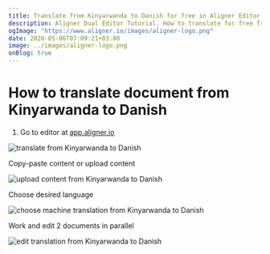 ```yaml
---
title: Translate from Kinyarwanda to Danish for free in Aligner Editor
description: Aligner Dual Editor Tutorial. How to translate for free from Kinyarwanda to Danish. Aligner is multilingual document management platform. 
ogImage: "https://www.aligner.io/images/aligner-logo.png"
date: 2020-05-06T07:09:21+03:00
image: ../images/aligner-logo.png
onBlog: true
---
```


# How to translate document from Kinyarwanda to Danish

1. Go to editor at [app.aligner.io](https://app.aligner.io "Aligner App web page")

![translate from Kinyarwanda to Danish](../aligner-blank-editor.png "translate from Kinyarwanda to Danish")

Copy-paste content or upload content

![upload content from Kinyarwanda to Danish](../aligner-uploaded-document.png "upload content from Kinyarwanda to Danish")

Choose desired language

![choose machine translation from Kinyarwanda to Danish](../aligner-language-dropdown.png "choose machine translation from Kinyarwanda to Danish")

Work and edit 2 documents in parallel

![edit translation from Kinyarwanda to Danish](../aligner-double-sitded-editor.png "edit translation from Kinyarwanda to Danish")

